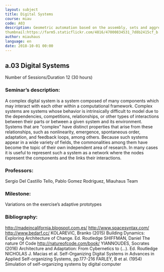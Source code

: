 ```yaml
---
layout: subject
title: Digital Systems
course: miau
code: A03
description: Geometric automation based on the assembly, sets and aggregation of related components conforming complex entities. Case studies of procedural routines, cellular automata, emerging environments and multiagent systems. Advanced Parametrization of Prototypes
thumbnail:https://farm5.staticflickr.com/4816/47000834531_7d8b2415cf_b.jpg
author: miauhaus
language: en
date: 2018-10-01 00:00
---
```

## a.03 Digital Systems
Number of Sessions/Duration 12 (30 hours)

### Seminar’s description:
A complex digital system is a system composed of many components which may interact with each other within a computational framework. Complex systems are systems whose behavior is intrinsically difficult to model due to the dependencies, competitions, relationships, or other types of interactions between their parts or between a given system and its environment. Systems that are "complex" have distinct properties that arise from these relationships, such as nonlinearity, emergence, spontaneous order, adaptation, and feedback loops, among others. Because such systems appear in a wide variety of fields, the commonalities among them have become the topic of their own independent area of research. In many cases it is useful to represent such a system as a network where the nodes represent the components and the links their interactions.

### Professors:
Sergio Del Castillo Tello, Pablo Gomez Rodriguez, Miauhaus Team

### Milestone:
Variations on the exercise’s adaptive prototypes

### Bibliography:
http://madeincalifornia.blogspot.com.es/
http://www.spacesyntax.com/
http://www.bedarf.cc/
KOLAREVIC, Branko (2015) Building Dynamics: Exploring Architecture of Change. Ed. Routledge
SHIFFMAN, Daniel The nature Of Code http://natureofcode.com/book/
YIANNOUDES, Socrates (2016) Architecture and Adaptation: From Cybernetics to (...). Ed. Routledge
NICHOLAS J. Macias et al. Self-Organizing Digital Systems in Advances in Applied Self-organizing
Systems, pp.177-216
FARLEY, B et al. (1954) Simulation of self-organizing systems by digital computer
